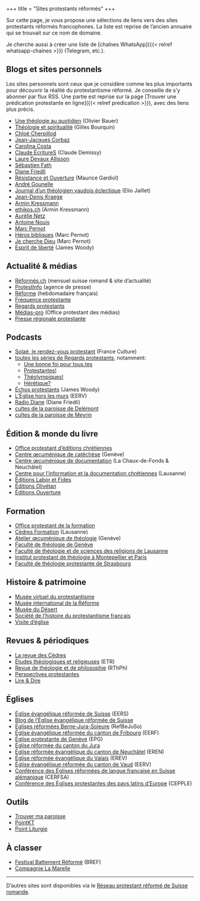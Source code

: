 +++
title = "Sites protestants réformés"
+++

Sur cette page, je vous propose une sélections de liens vers des sites protestants réformés francophones.
La liste est reprise de l’ancien annuaire qui se trouvait sur ce nom de domaine.

Je cherche aussi à créer une liste de [chaînes WhatsApp]({{< relref whatsapp-chaines >}}) (Telegram, etc.).

## Blogs et sites personnels

Les sites personnels sont ceux que je considère comme les plus importants pour découvrir la réalité du protestantisme réformé.
Je conseille de s’y abonner par flux RSS.
Une partie est reprise sur la page [Trouver une prédication protestante en ligne]({{< relref predication >}}), avec des liens plus précis.

- [Une théologie au quotidien](https://olivierbauer.org/) (Olivier Bauer)
- [Théologie et spiritualité](https://gillesbourquin.ch/) (Gilles Bourquin)
- [Chloé Cherpillod](https://chloecherpillod.ch/)
- [Jean-Jacques Corbaz](https://textesdejjcorbaz.blogspot.com/)
- [Carolina Costa](https://carolina-costa.com/)
- [Claude ÉcritureS](https://claude-ecritures.ch/) (Claude Demissy)
- [Laure Devaux Allisson](https://lauredevaux.ch/)
- [Sébastien Fath](http://blogdesebastienfath.hautetfort.com/)
- [Diane Friedli](https://dianefriedli.ch)
- [Résistance et Ouverture](https://gardiol.net/) (Maurice Gardiol)
- [André Gounelle](https://andregounelle.fr/)
- [Journal d’un théologien vaudois éclectique](https://eliojaillet.ch/) (Elio Jaillet)
- [Jean-Denis Kraege](https://www.reformes.ch/blog/jean-denis-kraege)
- [Armin Kressmann](https://www.kressmann.ch/)
- [ethikos.ch](https://www.ethikos.ch/) (Armin Kressmann)
- [Aurélie Netz](https://aurelienetz.ch/)
- [Antoine Nouis](https://leblogdantoinenouis.fr/)
- [Marc Pernot](https://marcpernot.net/)
- [Héros bibliques](https://heros-bibliques.ch/) (Marc Pernot)
- [Je cherche Dieu](https://jecherchedieu.ch/) (Marc Pernot)
- [Esprit de liberté](https://espritdeliberte.leswoody.net/) (James Woody)

## Actualité & médias

- [Réformés.ch](https://www.reformes.ch/) (mensuel suisse romand & site d’actualité)
- [ProtestInfo](https://www.protestinfo.ch/) (agence de presse)
- [Réforme](https://www.reforme.net/) (hebdomadaire français)
- [Fréquence protestante](https://frequenceprotestante.com/)
- [Regards protestants](https://regardsprotestants.com/)
- [Médias-pro](https://www.mediaspro.ch/) (Office protestant des médias)
- [Presse régionale protestante](https://www.presseregionaleprotestante.info/)

## Podcasts

- [Solaé, le rendez-vous protestant](https://www.radiofrance.fr/franceculture/podcasts/service-protestant) (France Culture)
- [toutes les séries de Regards protestants](https://regardsprotestants.com/series-podcasts/), notamment:
  - [Une bonne foi pour tous.tes](https://regardsprotestants.com/series-podcasts/une-bonne-foi-pour-tous-tes/)
  - [Protestantes!](https://regardsprotestants.com/series-podcasts/protestantes/)
  - [Théolympiques!](https://regardsprotestants.com/series-podcasts/theolympiques/)
  - [Hérétique?](https://regardsprotestants.com/series-podcasts/heretique/)
- [Échos protestants](https://www.rcf.fr/vie-spirituelle/echos-protestants) (James Woody)
- [L’Église hors les murs](https://podcast.ausha.co/eerv-eglise-hors-les-murs/) (EERV)
- [Radio Diane](https://open.spotify.com/show/2aUjfOIu9HVNuT4ShZC0N2) (Diane Friedli)
- [cultes de la paroisse de Delémont](https://open.spotify.com/show/4BsYqtrVPG7AlsxrivW5gb)
- [cultes de la paroisse de Meyrin](https://open.spotify.com/show/1qhGupxfJ1Cf6ITNwK5OK0)

## Édition & monde du livre

- [Office protestant d’éditions chrétiennes](https://www.protestant-edition.ch/)
- [Centre œcuménique de catéchèse](https://coec.ch/) (Genève)
- [Centre œcuménique de documentation](https://www.cod-ne.ch/) (La Chaux-de-Fonds & Neuchâtel)
- [Centre pour l’information et la documentation chrétiennes](https://www.cidoc.ch/) (Lausanne)
- [Éditions Labor et Fides](https://www.laboretfides.com/)
- [Éditions Olivétan](https://www.editions-olivetan.com/)
- [Éditions Ouverture](https://editionsouverture.ch/)

## Formation

- [Office protestant de la formation](https://www.protestant-formation.ch/)
- [Cèdres Formation](https://cedresformation.ch/) (Lausanne)
- [Atelier œcuménique de théologie](https://www.aotge.ch/) (Genève)
- [Faculté de théologie de Genève](https://www.unige.ch/theologie/)
- [Faculté de théologie et de sciences des religions de Lausanne](https://www.unil.ch/ftsr/fr/home.html)  
- [Institut protestant de théologie à Montepellier et Paris](https://ipt-edu.fr/)
- [Faculté de théologie protestante de Strasbourg](https://theopro.unistra.fr/)

## Histoire & patrimoine

- [Musée virtuel du protestantisme](https://museeprotestant.org/)
- [Musée international de la Réforme](https://www.musee-reforme.ch/)
- [Musée du Désert](https://www.museedudesert.com/index.php)
- [Société de l’histoire du protestantisme français](https://www.shpf.fr/)
- [Visite d’église](https://visitedeglise.ch/)

## Revues & périodiques

- [La revue des Cèdres](https://revuedescedres.ch/)
- [Études théologiques et religieuses](https://www.revue-etr.org/) (ETR)
- [Revue de théologie et de philosophie](https://rthph.ch/) (RThPh)
- [Perspectives protestantes](http://perspectivesprotestantes.ch/)
- [Lire & Dire](https://www.lire-et-dire.ch/)

## Églises

- [Église évangélique réformée de Suisse](https://www.evref.ch/fr/) (EERS)
- [Blog de l’Église évangélique réformée de Suisse](https://www.evrefblog.ch/fr/)
- [Églises réformées Berne-Jura-Soleure](https://www.refbejuso.ch/fr/) (RefBeJuSo)
- [Église évangélique réformée du canton de Fribourg](https://www.ref-fr.ch/) (EERF)
- [Église protestante de Genève](https://epg.ch/) (EPG)
- [Église réformée du canton du Jura](https://www.egliserefju.ch/)
- [Église réformée évangélique du canton de Neuchâtel](https://www.eren.ch/) (EREN)
- [Église réformée évangélique du Valais](https://erev.ch/) (EREV)
- [Église évangélique réformée du canton de Vaud](https://www.eerv.ch/accueil) (EERV)
- [Conférence des Églises réformées de langue française en Suisse alémanique](https://cerfsa.ch/) (CERFSA)
- [Conférence des Églises protestantes des pays latins d’Europe](https://cepple.eu/) (CEPPLE)

## Outils

- [Trouver ma paroisse](https://ma-paroisse.ch/)
- [PointKT](https://pointkt.org/)
- [Point Liturgie](https://pointliturgie.org/)

## À classer

- [Festival Battement Réformé](https://battement.ch/) (BREF)
- [Compagnie La Marelle](https://compagnielamarelle.ch/)

----

D’autres sites sont disponibles via le [Réseau protestant réformé de Suisse romande](https://reseau-protestant.ch/).
